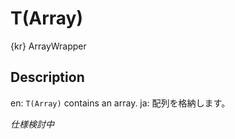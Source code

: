 T(Array)
===========
{kr} ArrayWrapper

## Description ##
en: `T(Array)` contains an array.
ja: 配列を格納します。

*仕様検討中*
